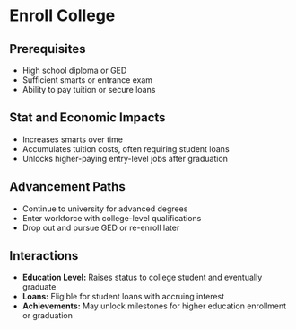 # Enroll College

## Prerequisites
- High school diploma or GED
- Sufficient smarts or entrance exam
- Ability to pay tuition or secure loans

## Stat and Economic Impacts
- Increases smarts over time
- Accumulates tuition costs, often requiring student loans
- Unlocks higher-paying entry-level jobs after graduation

## Advancement Paths
- Continue to university for advanced degrees
- Enter workforce with college-level qualifications
- Drop out and pursue GED or re-enroll later

## Interactions
- **Education Level:** Raises status to college student and eventually graduate
- **Loans:** Eligible for student loans with accruing interest
- **Achievements:** May unlock milestones for higher education enrollment or graduation

